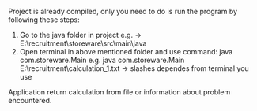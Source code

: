 Project is already compiled, only you need to do is run the program by following these steps:
1. Go to the java folder in project e.g. -> E:\recruitment\storeware\src\main\java
2. Open terminal in above mentioned folder and use command: java com.storeware.Main <absolute path with txt file to calculate> 
  e.g. java com.storeware.Main E:\recruitment\calculation_1.txt -> slashes dependes from terminal you use
  
Application return calculation from file or information about problem encountered.
